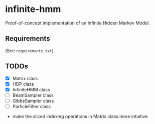 # infinite-hmm
Proof-of-concept implementation of an Infinite Hidden Markov Model.

## Requirements
(See `requirements.txt`)

## TODOs
+ [X] Matrix class
+ [X] HDP class
+ [X] InfiniteHMM class
+ [ ] BeamSampler class
+ [ ] GibbsSampler class
+ [ ] ParticleFilter class
+ make the sliced indexing operations in Matrix class more intuitive
